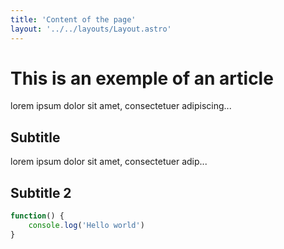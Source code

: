 ```yaml
---
title: 'Content of the page'
layout: '../../layouts/Layout.astro'
---
```


# This is an exemple of an article

lorem ipsum dolor sit amet, consectetuer adipiscing...

## Subtitle

lorem ipsum dolor sit amet, consectetuer adip...

## Subtitle 2

```javascript
function() {
    console.log('Hello world')
}
```
